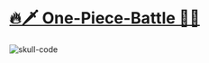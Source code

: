 # [🔥🗡️ One-Piece-Battle 🌊💥](https://saadmahi.github.io/42-One-Piece-Battle/)
![skull-code](https://github.com/SaadMahi/42-One-Piece-Battle/assets/117567622/54fb8f7c-87cc-4996-995f-1b053d74309d)
